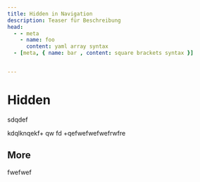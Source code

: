 ```yaml
---
title: Hidden in Navigation
description: Teaser für Beschreibung
head:
  - - meta
    - name: foo
      content: yaml array syntax
  - [meta, { name: bar , content: square brackets syntax }]


---
```


# Hidden

sdqdef

kdqlknqekf+
qw
fd
+qefwefwefwefrwfre

## More 


fwefwef

